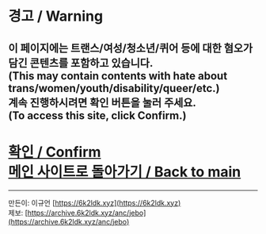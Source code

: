 # 경고 / Warning

## 이 페이지에는 트랜스/여성/청소년/퀴어 등에 대한 혐오가 담긴 콘텐츠를 포함하고 있습니다. <br>(This may contain contents with hate about trans/women/youth/disability/queer/etc.) <br> 계속 진행하시려면 확인 버튼을 눌러 주세요. <br> (To access this site, click Confirm.)


# [확인 / Confirm](https://archive.6k2ldk.xyz/hate)<br>[메인 사이트로 돌아가기 / Back to main](https://6k2ldk.xyz/)


------------------
만든이: 이규언 [https://6k2ldk.xyz](https://6k2ldk.xyz) <br>
제보: [https://archive.6k2ldk.xyz/anc/jebo](https://archive.6k2ldk.xyz/anc/jebo)
